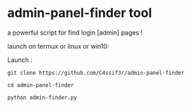# admin-panel-finder tool


 a powerful script for find login [admin] pages !

launch on termux or linux or win10:

Launch :

`git clone https://github.com/C4ssif3r/admin-panel-finder`

`cd admin-panel-finder`

`python admin-finder.py`

